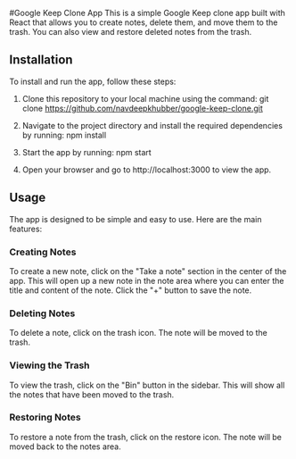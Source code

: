 #Google Keep Clone App
This is a simple Google Keep clone app built with React that allows you to create notes, delete them, and move them to the trash. You can also view and restore deleted notes from the trash.

## Installation
To install and run the app, follow these steps:

1. Clone this repository to your local machine using the command:
git clone https://github.com/navdeepkhubber/google-keep-clone.git

2. Navigate to the project directory and install the required dependencies by running:
npm install

3. Start the app by running:
npm start

4. Open your browser and go to http://localhost:3000 to view the app.

## Usage
The app is designed to be simple and easy to use. Here are the main features:

### Creating Notes
To create a new note, click on the "Take a note" section in the center of the app. This will open up a new note in the note area where you can enter the title and content of the note. Click the "+" button to save the note.

### Deleting Notes
To delete a note, click on the trash icon. The note will be moved to the trash.

### Viewing the Trash
To view the trash, click on the "Bin" button in the sidebar. This will show all the notes that have been moved to the trash.

### Restoring Notes
To restore a note from the trash,  click on the restore icon. The note will be moved back to the notes area.

